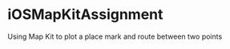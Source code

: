iOSMapKitAssignment
===================

Using Map Kit to plot a place mark and route between two points
